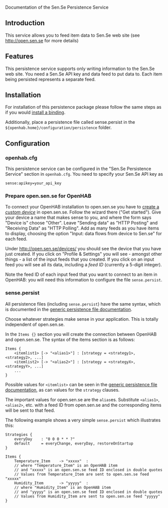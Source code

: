 Documentation of the Sen.Se Persistence Service

## Introduction

This service allows you to feed item data to Sen.Se web site (see http://open.sen.se for more details)

## Features

This persistence service supports only writing information to the Sen.Se web site.
You need a Sen.Se API key and data feed to put data to. Each item being persisted represents a separate feed.

## Installation

For installation of this persistence package please follow the same steps as if you would [install a binding](Bindings).

Additionally, place a persistence file called sense.persist in the `${openhab.home}/configuration/persistence` folder.

## Configuration

### openhab.cfg

This persistence service can be configured in the "Sen.Se Persistence Service" section in `openhab.cfg`. You need to specify your Sen.Se API key as

    sense:apikey=your_api_key

### Prepare open.sen.se for OpenHAB

To connect your OpenHAB installation to open.sen.se you have to [create a _custom device_](http://open.sen.se/devices/add/custom/#navbar) in open.sen.se. Follow the wizard there ("Get started"). Give your device a name that makes sense to you, and where the form says "Device is" choose "Other". Leave "Sending data" as "HTTP Posting" and "Receiving Data" as "HTTP Polling". Add as many feeds as you have items to display, choosing the option "Input: data flows from device to Sen.se" for each feed.

Under http://open.sen.se/devices/ you should see the device that you have just created. If you click on "Profile & Settings" you will see - amongst other things - a list of the input feeds that you created. If you click on an input feed you will see all its data, including a _feed ID_ (currently a 5-digit integer).

Note the feed ID of each input feed that you want to connect to an item in OpenHAB: you will need this information to configure the file `sense.persist`.

### sense.persist

All persistence files (including `sense.persist`) have the same syntax, which is documented in the [generic persistence file documentation](https://github.com/openhab/openhab/wiki/Persistence).

Choose whatever strategies make sense in your application. This is totally independent of open.sen.se.

In the `Items {}` section you will create the connection between OpenHAB and open.sen.se. The syntax of the items section is as follows:
```
Items {
    <itemlist1> [-> "<alias1>"] : [strategy = <strategy1>, <strategy2>, ...]
    <itemlist2> [-> "<alias2>"] : [strategy = <strategyX>, <strategyY>, ...]
    ...
}
```
Possible values for `<itemlist>` can be seen in the [generic persistence file documentation](https://github.com/openhab/openhab/wiki/Persistence), as can values for the `strategy` clauses.

The important values for open.sen.se are the `alias`es. Substitute `<alias1>`, `<alias2>`, etc. with a feed ID from open.sen.se and the corresponding items will be sent to that feed.

The following example shows a very simple `sense.persist` which illustrates this:
```
Strategies {
	everyDay	: "0 0 0 * * ?"
	default		= everyChange, everyDay, restoreOnStartup
}

Items {
	Temperature_Item	-> "xxxxx"	:
	// where "Temperature_Item" is an OpenHAB item
	// and "xxxxx" is an open.sen.se feed ID enclosed in double quotes
	// Values from Temperature_Item are sent to open.sen.se feed "xxxxx"
	Humidity_Item		-> "yyyyy"	:
	// where "Humidity_Item" is an OpenHAB item
	// and "yyyyy" is an open.sen.se feed ID enclosed in double quotes
	// Values from Humidity_Item are sent to open.sen.se feed "yyyyy"
}
```